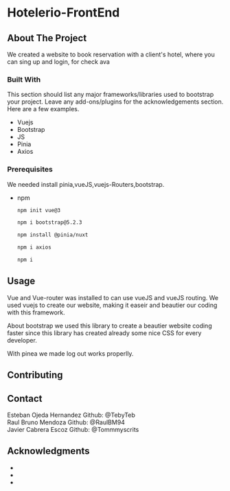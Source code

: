 # Hotelerio-FrontEnd

<!-- ABOUT THE PROJECT -->
## About The Project

We created a website to book reservation with a client's hotel, where you can sing up and login, for check ava



### Built With

This section should list any major frameworks/libraries used to bootstrap your project. Leave any add-ons/plugins for the acknowledgements section. Here are a few examples.

* Vuejs
* Bootstrap
* JS
* Pinia
* Axios

<!-- GETTING STARTED -->

### Prerequisites

We needed install pinia,vueJS,vuejs-Routers,bootstrap.
* npm
  ```sh
  npm init vue@3
  ```
    ```sh
  npm i bootstrap@5.2.3
  ```
    ```sh
  npm install @pinia/nuxt
  ```
    ```sh
  npm i axios
  ```
  ```sh
  npm i
  ```

## Usage
 Vue and Vue-router was installed to can use vueJS and vueJS routing.
 We used vuejs to create our website, making it easeir and beautier our coding with this framework.
 
 About bootstrap we used this library to create a beautier website coding faster since this library has created already some nice CSS for every developer.
 
 With pinea we made log out works properlly.


<!-- CONTRIBUTING -->
## Contributing




<!-- CONTACT -->
## Contact

Esteban Ojeda Hernandez Github: @TebyTeb
<br>
Raul Bruno Mendoza Github: @RaulBM94
<br>
Javier Cabrera Escoz  Github: @Tommmyscrits



<!-- ACKNOWLEDGMENTS -->
## Acknowledgments

* [Vue.js]: (https://vuejs.org/)
* [Bootstrap-url]: (https://getbootstrap.com)
* [Pinia]: (https://pinia.vuejs.org/)
